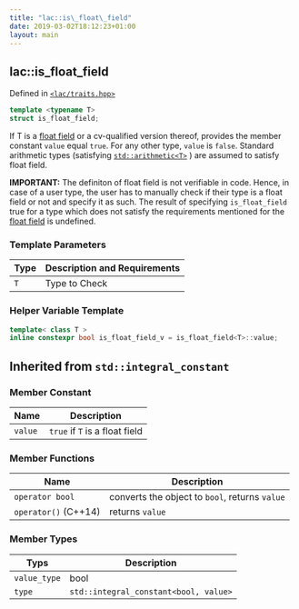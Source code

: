 ```yaml
---
title: "lac::is\_float\_field"
date: 2019-03-02T18:12:23+01:00
layout: main
---
```


## lac::is\_float\_field
Defined in [`<lac/traits.hpp>`](/header/lac/traits.hpp)

```cpp
template <typename T>
struct is_float_field;
```

If T is a [float field](/doc/float_field) or a cv-qualified version thereof,
provides the member constant `value` equal `true`. For any other type, `value`
is `false`. Standard arithmetic types (satisfying
[`std::arithmetic<T>`](https://en.cppreference.com/w/cpp/types/is_arithmetic) )
are assumed to satisfy float field.

**IMPORTANT:** The definiton of float field is not verifiable in code. Hence,
in case of a user type, the user has to manually check if their type is a float
field or not and specify it as such. The result of specifying `is_float_field`
true for a type which does not satisfy the requirements mentioned for the
[float field](/doc/float_field#requirements) is undefined.

### Template Parameters

| Type | Description and Requirements |
| --- | --- |
| `T` | Type to Check |


### Helper Variable Template

```cpp
template< class T >
inline constexpr bool is_float_field_v = is_float_field<T>::value;
```

## Inherited from `std::integral_constant`
### Member Constant

| Name | Description |
| --- | --- |
| `value` | `true` if `T` is a float field|


### Member Functions
| Name | Description |
| --- | --- |
| `operator bool` | converts the object to `bool`, returns `value`|
| `operator()` (C++14) | returns `value`|


### Member Types
|Typs | Description |
| --- | --- |
| `value_type` | bool |
| `type` | `std::integral_constant<bool, value>` |


